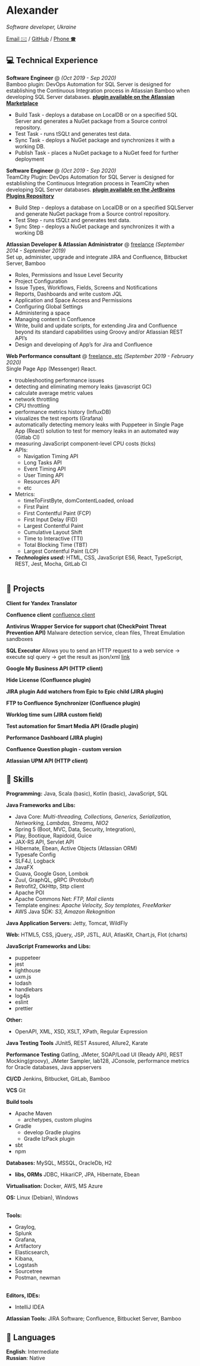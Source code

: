 # Alexander

_Software developer, Ukraine_ <br>

[Email 🖂](mailto:pampushko.a@gmail.com) / [GitHub](https://github.com/nickname55) / [Phone 🕿](tel:+380994387480)

## 💻 Technical Experience


**Software Engineer** @ [](https://plugins.jetbrains.com/plugin/13512-dbforge-devops-automation-for-sql-server) _(Oct 2019 - Sep 2020)_ <br>
Bamboo plugin: DevOps Automation for SQL Server is designed for establishing the Continuous Integration process in Atlassian Bamboo when developing SQL Server databases. [**plugin available on the Atlassian Marketplace**](https://marketplace.atlassian.com/apps/1222228/dbforge-devops-automation-for-sql-server?hosting=server&tab=overview)
- Build Task - deploys a database on LocalDB or on a specified SQL Server and generates a NuGet package from a Source control repository.
- Test Task - runs tSQLt and generates test data.
- Sync Task - deploys a NuGet package and synchronizes it with a working DB.
- Publish Task - places a NuGet package to a NuGet feed for further deployment

**Software Engineer** @ [](https://plugins.jetbrains.com/plugin/13512-dbforge-devops-automation-for-sql-server) _(Oct 2019 - Sep 2020)_ <br>
TeamCity Plugin: DevOps Automation for SQL Server is designed for establishing the Continuous Integration process in TeamCity when developing SQL Server databases. [**plugin available on the JetBrains Plugins Repository**](https://plugins.jetbrains.com/plugin/13512-dbforge-devops-automation-for-sql-server)
- Build Step - deploys a database on LocalDB or on a specified SQLServer and generate NuGet package from a Source control repository.
- Test Step - runs tSQLt and generates test data.
- Sync Step - deploys a NuGet package and synchronizes it with a working DB

**Atlassian Developer & Atlassian Administrator** @ [freelance](https://upwork.com) _(September 2014 - September 2019)_ <br>
Set up, administer, upgrade and integrate JIRA and Confluence, Bitbucket Server, Bamboo
- Roles, Permissions and Issue Level Security
- Project Configuration
- Issue Types, Workflows, Fields, Screens and Notifications
- Reports, Dashboards and write custom JQL
- Application and Space Access and Permissions
- Configuring Global Settings
- Administering a space
- Managing content in Confluence
- Write, build and update scripts, for extending Jira and Confluence beyond its standard capabilities using Groovy and/or Atlassian REST API’s
- Design and developing of App’s for Jira and Confluence

**Web Performance consultant** @ [freelance, etc]() _(September 2019 - February 2020)_ <br>
Single Page App (Messenger) React.
  - troubleshooting performance issues
  - detecting and eliminating memory leaks (javascript GC)  
  - calculate average metric values    
  - network throttling 
  - CPU throttling 
  - performance metrics history (InfluxDB)
  - visualizes the test reports (Grafana)
  - automatically detecting memory leaks with Puppeteer in Single Page App (React)
    solution to test for memory leaks in an automated way (Gitlab CI)
  - measuring JavaScript component-level CPU costs (ticks)
  - APIs:
    - Navigation Timing API
    - Long Tasks API
    - Event Timing API
    - User Timing API
    - Resources API
    - etc
  - Metrics:
    - timeToFirstByte, domContentLoaded, onload 
    - First Paint
    - First Contentful Paint (FCP)
    - First Input Delay (FID)
    - Largest Contentful Paint
    - Cumulative Layout Shift
    - Time to Interactive (TTI)
    - Total Blocking Time (TBT)
    - Largest Contentful Paint (LCP)
  - **_Technologies used:_** HTML, CSS, JavaScript ES6, React, TypeScript, REST, Jest, Mocha, GitLab CI
  <br><br>
    
## 📌 Projects

**Client for Yandex Translator**

**Confluence client**
[confluence client](https://github.com/nickname55/rest-api-confluence-client)

**Antivirus Wrapper Service for support chat (CheckPoint Threat Prevention API)**
Malware detection service, clean files, Threat Emulation sandboxes

**SQL Executor**
Allows you to send an HTTP request to a web service -> execute sql query -> get the result as json/xml
[link](https://github.com/nickname55/slq-executor)

**Google My Business API (HTTP client)**

**Hide License (Confluence plugin)**

**JIRA plugin Add watchers from Epic to Epic child (JIRA plugin)**

**FTP to Confluence Synchronizer (Confluence plugin)**

**Worklog time sum (JIRA custom field)**

**Test automation for Smart Media API (Gradle plugin)**

**Performance Dashboard (JIRA plugin)**

**Confluence Question plugin - custom version**

**Atlassian UPM API (HTTP client)**

## 💎 Skills

**Programming:** Java, Scala (basic), Kotlin (basic), JavaScript, SQL

**Java Frameworks and Libs:**
- Java Core: _Multi-threading, Collections, Generics, Serialization, Networking, Lambdas, Streams, NIO2_
- Spring 5 (Boot, MVC, Data, Security, Integration), 
- Play, Bootique, Rapidoid, Guice
- JAX-RS API, Servlet API
- Hibernate, Ebean, Active Objects (Atlassian ORM)
- Typesafe Config
- SLF4J, Logback 
- JavaFX 
- Guava, Google Gson, Lombok 
- Zuul, GraphQL, gRPC (Protobuf)
- Retrofit2, OkHttp, Sttp client 
- Apache POI
- Apache Commons Net: _FTP, Mail clients_
- Template engines:
_Apache Velocity, Soy templates, FreeMarker_
- AWS Java SDK: _S3, Amazon Rekognition_

**Java Application Servers:**
Jetty, Tomcat, WildFly

**Web:** HTML5, CSS, jQuery, JSP, JSTL, AUI, AtlasKit, Chart.js, Flot (charts)

**JavaScript Frameworks and Libs:**
- puppeteer
- jest
- lighthouse 
- uxm.js
- lodash
- handlebars
- log4js
- eslint
- prettier

**Other:**
- OpenAPI, XML, XSD, XSLT, XPath, Regular Expression

**Java Testing Tools**
JUnit5, REST Assured, Allure2, Karate

**Performance Testing**
Gatling, JMeter, SOAP/Load UI (Ready API), REST Mocking(groovy), JMeter Sampler, lab128, JConsole, performance metrics for Oracle databases, Java appservers

**CI/CD**
Jenkins, Bitbucket, GitLab, Bamboo

**VCS**
Git 

**Build tools** 
- Apache Maven
    - archetypes, custom plugins 
- Gradle
    - develop Gradle plugins
    - Gradle IzPack plugin
- sbt
- npm

**Databases:**
MySQL, MSSQL, OracleDb, H2
- **libs, ORMs**
 JDBC, HikariCP, JPA, Hibernate, Ebean

**Virtualisation:**
Docker, AWS, MS Azure

**OS:**
Linux (Debian), Windows
<br><br>

**Tools:**
- Graylog, 
- Splunk
- Grafana,
- Artifactory
- Elasticsearch, 
- Kibana, 
- Logstash  
- Sourcetree
- Postman, newman
<br><br>

**Editors, IDEs:**
- IntelliJ IDEA

**Atlassian Tools:**
JIRA Software; Confluence, Bitbucket Server, Bamboo

## 💬 Languages

**English**: Intermediate<br>
**Russian**: Native
<br><br>
